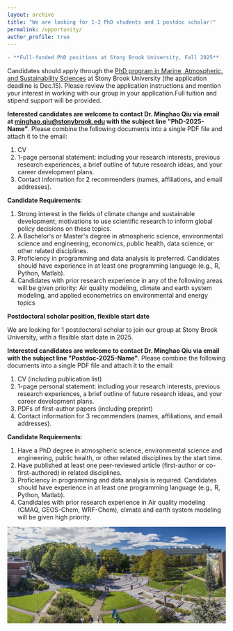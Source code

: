 ```yaml
---
layout: archive
title: "We are looking for 1-2 PhD students and 1 postdoc scholar!"
permalink: /opportunity/
author_profile: true
---
```



<!--- \* denotes equally contributing authors -->

```diff
- **Full-funded PhD positions at Stony Brook University, Fall 2025**
```
Candidates should apply through the [PhD program in Marine, Atmospheric, and Sustainability Sciences](https://www.stonybrook.edu/commcms/somas/education/graduate/apply) at Stony Brook University (the application deadline is Dec.15). Please review the application instructions and mention your interest in working with our group in your application.Full tuition and stipend support will be provided. 

**Interested candidates are welcome to contact Dr. Minghao Qiu via email at minghao.qiu@stonybrook.edu with the subject line "PhD-2025-Name"**. Please combine the following documents into a single PDF file and attach it to the email: 
1.	CV
2.	1-page personal statement: including your research interests, previous research experiences, a brief outline of future research ideas, and your career development plans.
3.	Contact information for 2 recommenders (names, affiliations, and email addresses).


**Candidate Requirements**:

1.	Strong interest in the fields of climate change and sustainable development; motivations to use scientific research to inform global policy decisions on these topics. 
2.	A Bachelor's or Master's degree in atmospheric science, environmental science and engineering, economics, public health, data science, or other related disciplines.
3.	Proficiency in programming and data analysis is preferred. Candidates should have experience in at least one programming language (e.g., R, Python, Matlab).
4.	Candidates with prior research experience in any of the following areas will be given priority: Air quality modeling, climate and earth system modeling, and applied econometrics on environmental and energy topics



**Postdoctoral scholar position, flexible start date**

We are looking for 1 postdoctoral scholar to join our group at Stony Brook University, with a flexible start date in 2025.

**Interested candidates are welcome to contact Dr. Minghao Qiu via email with the subject line "Postdoc-2025-Name"**. Please combine the following documents into a single PDF file and attach it to the email: 
1.	CV (including publication list)
2.	1-page personal statement: including your research interests, previous research experiences, a brief outline of future research ideas, and your career development plans.
3.   PDFs of first-author papers (including preprint)
3.   Contact information for 3 recommenders (names, affiliations, and email addresses).


**Candidate Requirements**:
1.	Have a PhD degree in atmospheric science, environmental science and engineering, public health, or other related disciplines by the start time.
2.  Have published at least one peer-reviewed article (first-author or co-first-authored) in related disciplines.
3.	Proficiency in programming and data analysis is required. Candidates should have experience in at least one programming language (e.g., R, Python, Matlab).
4.	Candidates with prior research experience in Air quality modeling (CMAQ, GEOS-Chem, WRF-Chem), climate and earth system modeling will be given high priority. 

<img src="/images/SBU_campus.png" alt="SBU Campus" align="center" class="inline" width=700 height=223/>



<br/>
